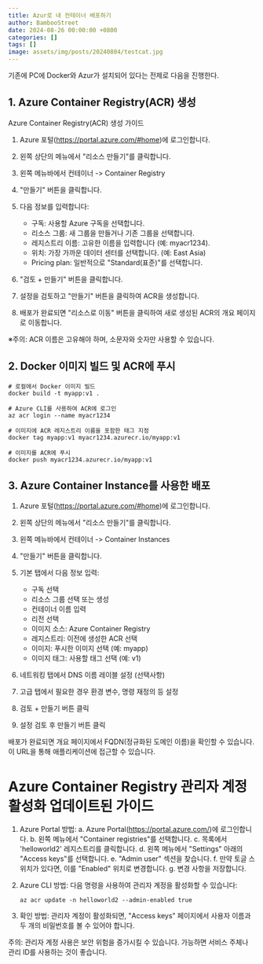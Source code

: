 ```yaml
---
title: Azur로 내 컨테이너 배포하기
author: BambooStreet
date: 2024-08-26 00:00:00 +0800
categories: []
tags: []
image: assets/img/posts/20240804/testcat.jpg
---
```


기존에 PC에 Docker와 Azur가 설치되어 있다는 전제로 다음을 진행한다.


## 1. Azure Container Registry(ACR) 생성

Azure Container Registry(ACR) 생성 가이드

1. Azure 포털(https://portal.azure.com/#home)에 로그인합니다.

2. 왼쪽 상단의 메뉴에서 "리소스 만들기"를 클릭합니다.

3. 왼쪽 메뉴바에서 컨테이너 -> Container Registry

4. "만들기" 버튼을 클릭합니다.

5. 다음 정보를 입력합니다:
   - 구독: 사용할 Azure 구독을 선택합니다.
   - 리소스 그룹: 새 그룹을 만들거나 기존 그룹을 선택합니다.
   - 레지스트리 이름: 고유한 이름을 입력합니다 (예: myacr1234).
   - 위치: 가장 가까운 데이터 센터를 선택합니다. (예: East Asia)
   - Pricing plan: 일반적으로 "Standard(표준)"를 선택합니다.

6. "검토 + 만들기" 버튼을 클릭합니다.

7. 설정을 검토하고 "만들기" 버튼을 클릭하여 ACR을 생성합니다.

8. 배포가 완료되면 "리소스로 이동" 버튼을 클릭하여 새로 생성된 ACR의 개요 페이지로 이동합니다.

※주의: ACR 이름은 고유해야 하며, 소문자와 숫자만 사용할 수 있습니다.



## 2. Docker 이미지 빌드 및 ACR에 푸시

```
# 로컬에서 Docker 이미지 빌드
docker build -t myapp:v1 .

# Azure CLI를 사용하여 ACR에 로그인
az acr login --name myacr1234

# 이미지에 ACR 레지스트리 이름을 포함한 태그 지정
docker tag myapp:v1 myacr1234.azurecr.io/myapp:v1

# 이미지를 ACR에 푸시
docker push myacr1234.azurecr.io/myapp:v1
```


## 3. Azure Container Instance를 사용한 배포

1. Azure 포털(https://portal.azure.com/#home)에 로그인합니다.

2. 왼쪽 상단의 메뉴에서 "리소스 만들기"를 클릭합니다.

3. 왼쪽 메뉴바에서 컨테이너 -> Container Instances

4. "만들기" 버튼을 클릭합니다.

5. 기본 탭에서 다음 정보 입력:
   - 구독 선택
   - 리소스 그룹 선택 또는 생성
   - 컨테이너 이름 입력
   - 리전 선택
   - 이미지 소스: Azure Container Registry
   - 레지스트리: 이전에 생성한 ACR 선택
   - 이미지: 푸시한 이미지 선택 (예: myapp)
   - 이미지 태그: 사용할 태그 선택 (예: v1)

4. 네트워킹 탭에서 DNS 이름 레이블 설정 (선택사항)

5. 고급 탭에서 필요한 경우 환경 변수, 명령 재정의 등 설정

6. 검토 + 만들기 버튼 클릭

7. 설정 검토 후 만들기 버튼 클릭

배포가 완료되면 개요 페이지에서 FQDN(정규화된 도메인 이름)을 확인할 수 있습니다.
이 URL을 통해 애플리케이션에 접근할 수 있습니다.



# Azure Container Registry 관리자 계정 활성화 업데이트된 가이드

1. Azure Portal 방법:
   a. Azure Portal(https://portal.azure.com/)에 로그인합니다.
   b. 왼쪽 메뉴에서 "Container registries"를 선택합니다.
   c. 목록에서 'helloworld2' 레지스트리를 클릭합니다.
   d. 왼쪽 메뉴에서 "Settings" 아래의 "Access keys"를 선택합니다.
   e. "Admin user" 섹션을 찾습니다.
   f. 만약 토글 스위치가 있다면, 이를 "Enabled" 위치로 변경합니다.
   g. 변경 사항을 저장합니다.

2. Azure CLI 방법:
   다음 명령을 사용하여 관리자 계정을 활성화할 수 있습니다:
   ```
   az acr update -n helloworld2 --admin-enabled true
   ```

3. 확인 방법:
   관리자 계정이 활성화되면, "Access keys" 페이지에서 사용자 이름과 두 개의 비밀번호를 볼 수 있어야 합니다.

주의: 관리자 계정 사용은 보안 위험을 증가시킬 수 있습니다. 가능하면 서비스 주체나 관리 ID를 사용하는 것이 좋습니다.